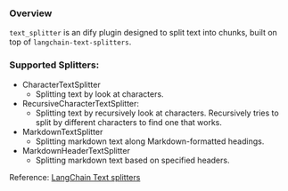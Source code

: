 ### Overview
`text_splitter` is an dify plugin designed to split text into chunks, built on top of `langchain-text-splitters`.

### Supported Splitters:

- CharacterTextSplitter
  - Splitting text by look at characters.
- RecursiveCharacterTextSplitter: 
  - Splitting text by recursively look at characters. Recursively tries to split by different characters to find one that works.
- MarkdownTextSplitter
  - Splitting markdown text along Markdown-formatted headings.
- MarkdownHeaderTextSplitter
  - Splitting markdown text based on specified headers.


Reference: [LangChain Text splitters](https://python.langchain.com/docs/concepts/text_splitters/)
